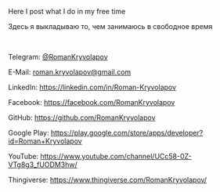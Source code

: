 <p>Here I post what I do in my free time</p>
<p>Здесь я выкладываю то, чем занимаюсь в свободное время</p>
<br>
<p>Telegram: <a href="https://telegram.im/@RomanKryvolapov" target="_blank">@RomanKryvolapov</a></p>
<p>E-Mail: <a href="mailto:roman.kryvolapov@gmail.com" target="_blank">roman.kryvolapov@gmail.com</a></p>
<p>LinkedIn: <a href="https://linkedin.com/in/Roman-Kryvolapov" target="_blank">https://linkedin.com/in/Roman-Kryvolapov</a></p>
<p>Facebook: <a href="https://facebook.com/RomanKryvolapov" target="_blank">https://facebook.com/RomanKryvolapov</a></p>
<p>GitHub: <a href="https://github.com/RomanKryvolapov" target="_blank">https://github.com/RomanKryvolapov</a></p>
<p>Google Play: <a href="https://play.google.com/store/apps/developer?id=Roman+Kryvolapov" target="_blank">https://play.google.com/store/apps/developer?id=Roman+Kryvolapov</a></p>
<p>YouTube: <a href="https://www.youtube.com/channel/UCc58-0Z-VTg8g3_fUODM3hw/" target="_blank">https://www.youtube.com/channel/UCc58-0Z-VTg8g3_fUODM3hw/</a></p>
<p>Thingiverse: <a href="https://www.thingiverse.com/RomanKryvolapov/" target="_blank">https://www.thingiverse.com/RomanKryvolapov/</a></p>